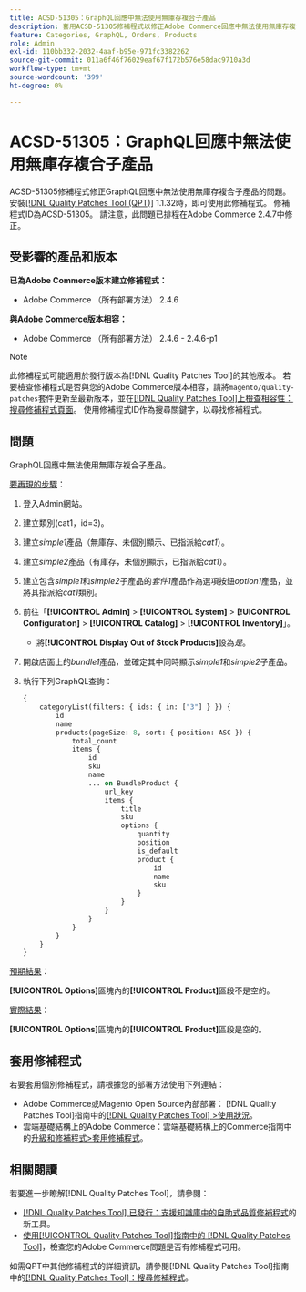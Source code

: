 ```yaml
---
title: ACSD-51305：GraphQL回應中無法使用無庫存複合子產品
description: 套用ACSD-51305修補程式以修正Adobe Commerce回應中無法使用無庫存複合子產品的GraphQL問題。
feature: Categories, GraphQL, Orders, Products
role: Admin
exl-id: 110bb332-2032-4aaf-b95e-971fc3382262
source-git-commit: 011a6f46f76029eaf67f172b576e58dac9710a3d
workflow-type: tm+mt
source-wordcount: '399'
ht-degree: 0%

---
```


# ACSD-51305：GraphQL回應中無法使用無庫存複合子產品

ACSD-51305修補程式修正GraphQL回應中無法使用無庫存複合子產品的問題。 安裝[[!DNL Quality Patches Tool (QPT)]](https://experienceleague.adobe.com/zh-hant/docs/commerce-operations/tools/quality-patches-tool/quality-patches-tool-to-self-serve-quality-patches) 1.1.32時，即可使用此修補程式。 修補程式ID為ACSD-51305。 請注意，此問題已排程在Adobe Commerce 2.4.7中修正。

## 受影響的產品和版本

**已為Adobe Commerce版本建立修補程式：**

* Adobe Commerce （所有部署方法） 2.4.6

**與Adobe Commerce版本相容：**

* Adobe Commerce （所有部署方法） 2.4.6 - 2.4.6-p1

>[!NOTE]
>
>此修補程式可能適用於發行版本為[!DNL Quality Patches Tool]的其他版本。 若要檢查修補程式是否與您的Adobe Commerce版本相容，請將`magento/quality-patches`套件更新至最新版本，並在[[!DNL Quality Patches Tool]上檢查相容性：搜尋修補程式頁面](https://experienceleague.adobe.com/tools/commerce-quality-patches/index.html?lang=zh-Hant)。 使用修補程式ID作為搜尋關鍵字，以尋找修補程式。

## 問題

GraphQL回應中無法使用無庫存複合子產品。

<u>要再現的步驟</u>：

1. 登入Admin網站。
1. 建立類別(cat1，id=3)。
1. 建立&#x200B;*simple1*&#x200B;產品（無庫存、未個別顯示、已指派給&#x200B;*cat1*）。
1. 建立&#x200B;*simple2*&#x200B;產品（有庫存，未個別顯示，已指派給&#x200B;*cat1*）。
1. 建立包含&#x200B;*simple1*&#x200B;和&#x200B;*simple2*&#x200B;子產品的&#x200B;*套件1*&#x200B;產品作為選項按鈕&#x200B;*option1*&#x200B;產品，並將其指派給&#x200B;*cat1*&#x200B;類別。
1. 前往「**[!UICONTROL Admin]** > **[!UICONTROL System]** > **[!UICONTROL Configuration]** > **[!UICONTROL Catalog]** > **[!UICONTROL Inventory]**」。

   * 將&#x200B;**[!UICONTROL Display Out of Stock Products]**&#x200B;設為&#x200B;*是*。

1. 開啟店面上的&#x200B;*bundle1*&#x200B;產品，並確定其中同時顯示&#x200B;*simple1*&#x200B;和&#x200B;*simple2*&#x200B;子產品。
1. 執行下列GraphQL查詢：

   ```GraphQL
   {
       categoryList(filters: { ids: { in: ["3"] } }) {
           id
           name
           products(pageSize: 8, sort: { position: ASC }) {
               total_count
               items {
                   id
                   sku
                   name
                   ... on BundleProduct {
                       url_key
                       items {
                           title
                           sku
                           options {
                               quantity
                               position
                               is_default
                               product {
                                   id
                                   name
                                   sku
                               }
                           }
                       }
                   }
               }
           }
       }
   }
   ```

<u>預期結果</u>：

**[!UICONTROL Options]**&#x200B;區塊內的&#x200B;**[!UICONTROL Product]**&#x200B;區段不是空的。

<u>實際結果</u>：

**[!UICONTROL Options]**&#x200B;區塊內的&#x200B;**[!UICONTROL Product]**&#x200B;區段是空的。

## 套用修補程式

若要套用個別修補程式，請根據您的部署方法使用下列連結：

* Adobe Commerce或Magento Open Source內部部署： [!DNL Quality Patches Tool]指南中的[[!DNL Quality Patches Tool] >使用狀況](/help/tools/quality-patches-tool/usage.md)。
* 雲端基礎結構上的Adobe Commerce：雲端基礎結構上的Commerce指南中的[升級和修補程式>套用修補程式](https://experienceleague.adobe.com/docs/commerce-cloud-service/user-guide/develop/upgrade/apply-patches.html?lang=zh-Hant)。

## 相關閱讀

若要進一步瞭解[!DNL Quality Patches Tool]，請參閱：

* [[!DNL Quality Patches Tool] 已發行：支援知識庫中的自助式品質修補程式](https://experienceleague.adobe.com/zh-hant/docs/commerce-operations/tools/quality-patches-tool/quality-patches-tool-to-self-serve-quality-patches)的新工具。
* [使用[!UICONTROL Quality Patches Tool]指南中的 [!DNL Quality Patches Tool]](/help/tools/quality-patches-tool/patches-available-in-qpt/check-patch-for-magento-issue-with-magento-quality-patches.md)，檢查您的Adobe Commerce問題是否有修補程式可用。


如需QPT中其他修補程式的詳細資訊，請參閱[!DNL Quality Patches Tool]指南中的[[!DNL Quality Patches Tool]：搜尋修補程式](https://experienceleague.adobe.com/tools/commerce-quality-patches/index.html?lang=zh-Hant)。
